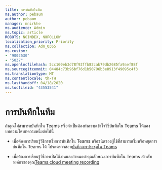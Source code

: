```yaml
---
title: การบันทึกในทีม
ms.author: pebaum
author: pebaum
manager: mnirkhe
ms.audience: Admin
ms.topic: article
ROBOTS: NOINDEX, NOFOLLOW
localization_priority: Priority
ms.collection: Adm_O365
ms.custom:
- "9002530"
- "5037"
ms.openlocfilehash: 5cc160eb3d78f92ffb82cab79db2685fa9aef88f
ms.sourcegitcommit: 04484c73b96bf76d1b50796b3e8913f49095c4f3
ms.translationtype: MT
ms.contentlocale: th-TH
ms.lasthandoff: 04/18/2020
ms.locfileid: "43553541"
---
```

# <a name="recording-in-teams"></a>การบันทึกในทีม

ถ้าคุณไม่สามารถบันทึกใน Teams หรือจําเป็นต้องทําความเข้าใจวิธีบันทึกใน Teams ให้ลองบทความใดบทความหนึ่งต่อไปนี้

- เมื่อต้องการเรียนรู้วิธีการเริ่มการบันทึกใน Teams หรือชนิดของผู้ใช้ที่สามารถเริ่มหรือหยุดการบันทึกใน Teams ได้ โปรดตรวจสอบ[บันทึกการประชุมใน Teams](https://support.office.com/client/34dfbe7f-b07d-4a27-b4c6-de62f1348c24)

- เมื่อต้องการเรียนรู้วิธีการเปิดใช้งานและกําหนดค่าคุณลักษณะการบันทึกใน Teams สําหรับองค์กรของคุณ[Teams cloud meeting recording](https://docs.microsoft.com/microsoftteams/cloud-recording)
